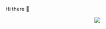  Hi there 👋

<div align="center"> <img src="https://github-readme-streak-stats.herokuapp.com/?user=ShiyuW1214" /> </div>

